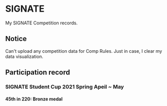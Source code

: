 # SIGNATE

My SIGNATE Competition records.

## Notice

Can't upload any competition data for Comp Rules.
Just in case, I clear my data visualization.

## Participation record

### SIGNATE Student Cup 2021 Spring Apeil ~ May

#### 45th in 220: Bronze medal
